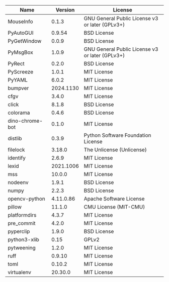| Name            | Version   | License                                         |
|-----------------|-----------|-------------------------------------------------|
| MouseInfo       | 0.1.3     | GNU General Public License v3 or later (GPLv3+) |
| PyAutoGUI       | 0.9.54    | BSD License                                     |
| PyGetWindow     | 0.0.9     | BSD License                                     |
| PyMsgBox        | 1.0.9     | GNU General Public License v3 or later (GPLv3+) |
| PyRect          | 0.2.0     | BSD License                                     |
| PyScreeze       | 1.0.1     | MIT License                                     |
| PyYAML          | 6.0.2     | MIT License                                     |
| bumpver         | 2024.1130 | MIT License                                     |
| cfgv            | 3.4.0     | MIT License                                     |
| click           | 8.1.8     | BSD License                                     |
| colorama        | 0.4.6     | BSD License                                     |
| dino-chrome-bot | 0.1.0     | MIT License                                     |
| distlib         | 0.3.9     | Python Software Foundation License              |
| filelock        | 3.18.0    | The Unlicense (Unlicense)                       |
| identify        | 2.6.9     | MIT License                                     |
| lexid           | 2021.1006 | MIT License                                     |
| mss             | 10.0.0    | MIT License                                     |
| nodeenv         | 1.9.1     | BSD License                                     |
| numpy           | 2.2.3     | BSD License                                     |
| opencv-python   | 4.11.0.86 | Apache Software License                         |
| pillow          | 11.1.0    | CMU License (MIT-CMU)                           |
| platformdirs    | 4.3.7     | MIT License                                     |
| pre_commit      | 4.2.0     | MIT License                                     |
| pyperclip       | 1.9.0     | BSD License                                     |
| python3-xlib    | 0.15      | GPLv2                                           |
| pytweening      | 1.2.0     | MIT License                                     |
| ruff            | 0.9.10    | MIT License                                     |
| toml            | 0.10.2    | MIT License                                     |
| virtualenv      | 20.30.0   | MIT License                                     |
